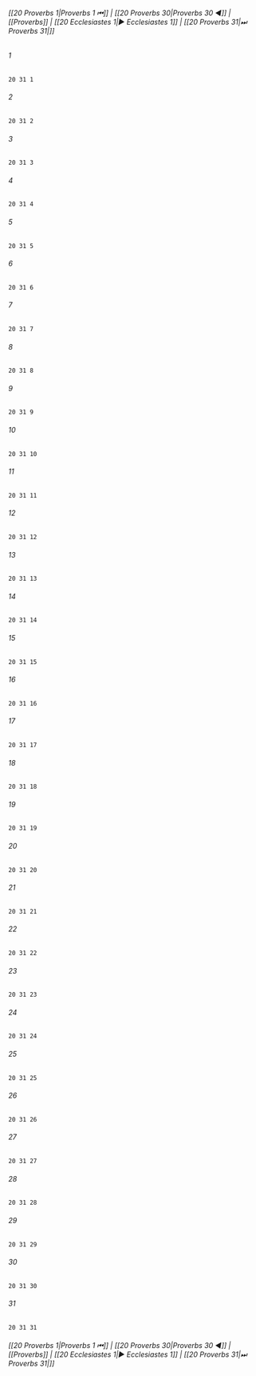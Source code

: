 
###### [[20 Proverbs 1|Proverbs 1 ⏮]] | [[20 Proverbs 30|Proverbs 30 ◀]] | [[Proverbs]] | [[20 Ecclesiastes 1|▶ Ecclesiastes 1]] | [[20 Proverbs 31|⏭ Proverbs 31|]]

###### 1
``` verse
20 31 1 
```
###### 2
``` verse
20 31 2 
```
###### 3
``` verse
20 31 3 
```
###### 4
``` verse
20 31 4 
```
###### 5
``` verse
20 31 5 
```
###### 6
``` verse
20 31 6 
```
###### 7
``` verse
20 31 7 
```
###### 8
``` verse
20 31 8 
```
###### 9
``` verse
20 31 9 
```
###### 10
``` verse
20 31 10 
```
###### 11
``` verse
20 31 11 
```
###### 12
``` verse
20 31 12 
```
###### 13
``` verse
20 31 13 
```
###### 14
``` verse
20 31 14 
```
###### 15
``` verse
20 31 15 
```
###### 16
``` verse
20 31 16 
```
###### 17
``` verse
20 31 17 
```
###### 18
``` verse
20 31 18 
```
###### 19
``` verse
20 31 19 
```
###### 20
``` verse
20 31 20 
```
###### 21
``` verse
20 31 21 
```
###### 22
``` verse
20 31 22 
```
###### 23
``` verse
20 31 23 
```
###### 24
``` verse
20 31 24 
```
###### 25
``` verse
20 31 25 
```
###### 26
``` verse
20 31 26 
```
###### 27
``` verse
20 31 27 
```
###### 28
``` verse
20 31 28 
```
###### 29
``` verse
20 31 29 
```
###### 30
``` verse
20 31 30 
```
###### 31
``` verse
20 31 31 
```

###### [[20 Proverbs 1|Proverbs 1 ⏮]] | [[20 Proverbs 30|Proverbs 30 ◀]] | [[Proverbs]] | [[20 Ecclesiastes 1|▶ Ecclesiastes 1]] | [[20 Proverbs 31|⏭ Proverbs 31|]]

